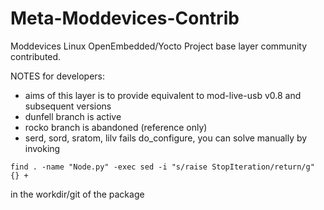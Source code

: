 Meta-Moddevices-Contrib
================================

Moddevices Linux OpenEmbedded/Yocto Project base layer community contributed.

NOTES for developers:
- aims of this layer is to provide equivalent to mod-live-usb v0.8 and subsequent versions
- dunfell branch is active
- rocko branch is abandoned (reference only)
- serd, sord, sratom, lilv fails do_configure, you can solve manually by invoking

```
find . -name "Node.py" -exec sed -i "s/raise StopIteration/return/g" {} +
```

in the workdir/git of the package